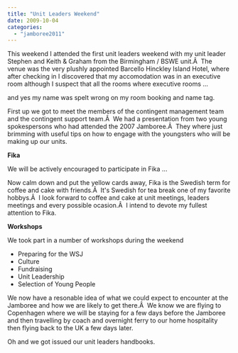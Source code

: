 ```yaml
---
title: "Unit Leaders Weekend"
date: 2009-10-04
categories: 
  - "jamboree2011"
---
```


This weekend I attended the first unit leaders weekend with my unit leader Stephen and Keith & Graham from the Birmingham / BSWE unit.Â  The venue was the very plushly appointed Barcello Hinckley Island Hotel, where after checking in I discovered that my accomodation was in an executive room although I suspect that all the rooms where executive rooms ...

and yes my name was spelt wrong on my room booking and name tag.

First up we got to meet the members of the contingent management team and the contingent support team.Â  We had a presentation from two young spokespersons who had attended the 2007 Jamboree.Â  They where just brimming with useful tips on how to engage with the youngsters who will be making up our units.

**Fika**

We will be actively encouraged to participate in Fika ...

Now calm down and put the yellow cards away, Fika is the Swedish term for coffee and cake with friends.Â  It's Swedish for tea break one of my favorite hobbys.Â  I look forward to coffee and cake at unit meetings, leaders meetings and every possible ocasion.Â  I intend to devote my fullest attention to Fika.

**Workshops**

We took part in a number of workshops during the weekend

- Preparing for the WSJ
- Culture
- Fundraising
- Unit Leadership
- Selection of Young People

We now have a resonable idea of what we could expect to encounter at the Jamboree and how we are likely to get there.Â  We know we are flying to Copenhagen where we will be staying for a few days before the Jamboree and then travelling by coach and overnight ferry to our home hospitality then flying back to the UK a few days later.

Oh and we got issued our unit leaders handbooks.
